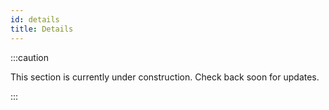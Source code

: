 ```yaml
---
id: details
title: Details
---
```


:::caution

This section is currently under construction. Check back soon for updates.

:::
